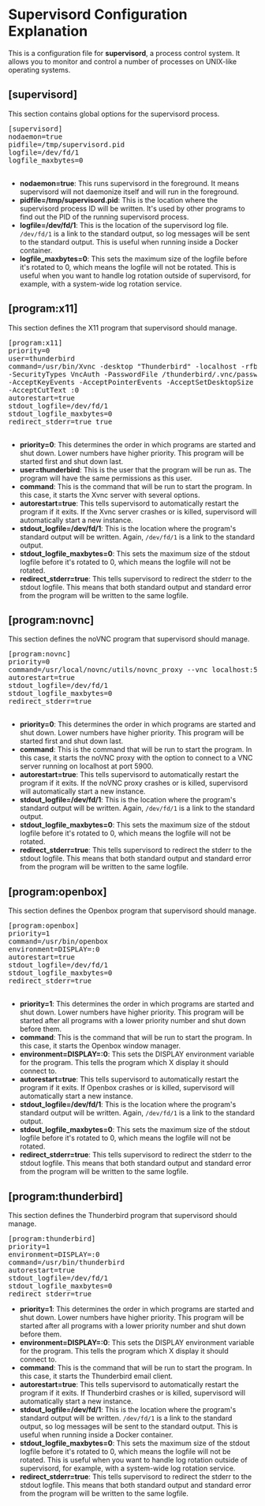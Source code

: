 <!DOCTYPE html>
<html>
   <head>
   </head>
   <body>
      <h1>Supervisord Configuration Explanation</h1>
      <p>This is a configuration file for <strong>supervisord</strong>, a process control system. It allows you to monitor and control a number of processes on UNIX-like operating systems.</p>
      <h2>[supervisord]</h2>
      <p>This section contains global options for the supervisord process.</p>
      <pre>
[supervisord]
nodaemon=true
pidfile=/tmp/supervisord.pid
logfile=/dev/fd/1
logfile_maxbytes=0
    </pre>
      <ul>
         <li><strong>nodaemon=true</strong>: This runs supervisord in the foreground. It means supervisord will not daemonize itself and will run in the foreground.</li>
         <li><strong>pidfile=/tmp/supervisord.pid</strong>: This is the location where the supervisord process ID will be written. It's used by other programs to find out the PID of the running supervisord process.</li>
         <li><strong>logfile=/dev/fd/1</strong>: This is the location of the supervisord log file. <code>/dev/fd/1</code> is a link to the standard output, so log messages will be sent to the standard output. This is useful when running inside a Docker container.</li>
         <li><strong>logfile_maxbytes=0</strong>: This sets the maximum size of the logfile before it's rotated to 0, which means the logfile will not be rotated. This is useful when you want to handle log rotation outside of supervisord, for example, with a system-wide log rotation service.</li>
      </ul>
      <h2>[program:x11]</h2>
      <p>This section defines the X11 program that supervisord should manage.</p>
      <pre>
[program:x11]
priority=0
user=thunderbird
command=/usr/bin/Xvnc -desktop "Thunderbird" -localhost -rfbport 5900 \
-SecurityTypes VncAuth -PasswordFile /thunderbird/.vnc/passwd -AlwaysShared \
-AcceptKeyEvents -AcceptPointerEvents -AcceptSetDesktopSize -SendCutText \
-AcceptCutText :0
autorestart=true
stdout_logfile=/dev/fd/1
stdout_logfile_maxbytes=0
redirect_stderr=true true
    </pre>
      <ul>
         <li><strong>priority=0</strong>: This determines the order in which programs are started and shut down. Lower numbers have higher priority. This program will be started first and shut down last.</li>
         <li><strong>user=thunderbird</strong>: This is the user that the program will be run as. The program will have the same permissions as this user.</li>
         <li><strong>command</strong>: This is the command that will be run to start the program. In this case, it starts the Xvnc server with several options.</li>
         <li><strong>autorestart=true</strong>: This tells supervisord to automatically restart the program if it exits. If the Xvnc server crashes or is killed, supervisord will automatically start a new instance.</li>
         <li><strong>stdout_logfile=/dev/fd/1</strong>: This is the location where the program's standard output will be written. Again, <code>/dev/fd/1</code> is a link to the standard output.</li>
         <li><strong>stdout_logfile_maxbytes=0</strong>: This sets the maximum size of the stdout logfile before it's rotated to 0, which means the logfile will not be rotated.</li>
         <li><strong>redirect_stderr=true</strong>: This tells supervisord to redirect the stderr to the stdout logfile. This means that both standard output and standard error from the program will be written to the same logfile.</li>
      </ul>
      <h2>[program:novnc]</h2>
      <p>This section defines the noVNC program that supervisord should manage.</p>
      <pre>
[program:novnc]
priority=0
command=/usr/local/novnc/utils/novnc_proxy --vnc localhost:5900
autorestart=true
stdout_logfile=/dev/fd/1
stdout_logfile_maxbytes=0
redirect_stderr=true
    </pre>
      <ul>
         <li><strong>priority=0</strong>: This determines the order in which programs are started and shut down. Lower numbers have higher priority. This program will be started first and shut down last.</li>
         <li><strong>command</strong>: This is the command that will be run to start the program. In this case, it starts the noVNC proxy with the option to connect to a VNC server running on localhost at port 5900.</li>
         <li><strong>autorestart=true</strong>: This tells supervisord to automatically restart the program if it exits. If the noVNC proxy crashes or is killed, supervisord will automatically start a new instance.</li>
         <li><strong>stdout_logfile=/dev/fd/1</strong>: This is the location where the program's standard output will be written. Again, <code>/dev/fd/1</code> is a link to the standard output.</li>
         <li><strong>stdout_logfile_maxbytes=0</strong>: This sets the maximum size of the stdout logfile before it's rotated to 0, which means the logfile will not be rotated.</li>
         <li><strong>redirect_stderr=true</strong>: This tells supervisord to redirect the stderr to the stdout logfile. This means that both standard output and standard error from the program will be written to the same logfile.</li>
      </ul>
      <h2>[program:openbox]</h2>
      <p>This section defines the Openbox program that supervisord should manage.</p>
      <pre>
[program:openbox]
priority=1
command=/usr/bin/openbox
environment=DISPLAY=:0
autorestart=true
stdout_logfile=/dev/fd/1
stdout_logfile_maxbytes=0
redirect_stderr=true
    </pre>
      <ul>
         <li><strong>priority=1</strong>: This determines the order in which programs are started and shut down. Lower numbers have higher priority. This program will be started after all programs with a lower priority number and shut down before them.</li>
         <li><strong>command</strong>: This is the command that will be run to start the program. In this case, it starts the Openbox window manager.</li>
         <li><strong>environment=DISPLAY=:0</strong>: This sets the DISPLAY environment variable for the program. This tells the program which X display it should connect to.</li>
         <li><strong>autorestart=true</strong>: This tells supervisord to automatically restart the program if it exits. If Openbox crashes or is killed, supervisord will automatically start a new instance.</li>
         <li><strong>stdout_logfile=/dev/fd/1</strong>: This is the location where the program's standard output will be written. Again, <code>/dev/fd/1</code> is a link to the standard output.</li>
         <li><strong>stdout_logfile_maxbytes=0</strong>: This sets the maximum size of the stdout logfile before it's rotated to 0, which means the logfile will not be rotated.</li>
         <li><strong>redirect_stderr=true</strong>: This tells supervisord to redirect the stderr to the stdout logfile. This means that both standard output and standard error from the program will be written to the same logfile.</li>
      </ul>
      <h2>[program:thunderbird]</h2>
      <p>This section defines the Thunderbird program that supervisord should manage.</p>
      <pre>
[program:thunderbird]
priority=1
environment=DISPLAY=:0
command=/usr/bin/thunderbird
autorestart=true
stdout_logfile=/dev/fd/1
stdout_logfile_maxbytes=0
redirect_stderr=true
</pre>
      <ul>
         <li><strong>priority=1</strong>: This determines the order in which programs are started and shut down. Lower numbers have higher priority. This program will be started after all programs with a lower priority number and shut down before them.</li>
         <li><strong>environment=DISPLAY=:0</strong>: This sets the DISPLAY environment variable for the program. This tells the program which X display it should connect to.</li>
         <li><strong>command</strong>: This is the command that will be run to start the program. In this case, it starts the Thunderbird email client.</li>
         <li><strong>autorestart=true</strong>: This tells supervisord to automatically restart the program if it exits. If Thunderbird crashes or is killed, supervisord will automatically start a new instance.</li>
         <li><strong>stdout_logfile=/dev/fd/1</strong>: This is the location where the program's standard output will be written. <code>/dev/fd/1</code> is a link to the standard output, so log messages will be sent to the standard output. This is useful when running inside a Docker container.</li>
         <li><strong>stdout_logfile_maxbytes=0</strong>: This sets the maximum size of the stdout logfile before it's rotated to 0, which means the logfile will not be rotated. This is useful when you want to handle log rotation outside of supervisord, for example, with a system-wide log rotation service.</li>
         <li><strong>redirect_stderr=true</strong>: This tells supervisord to redirect the stderr to the stdout logfile. This means that both standard output and standard error from the program will be written to the same logfile.</li>
      </ul>
   </body>
</html>
